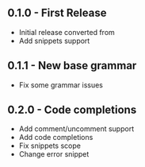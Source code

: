 ## 0.1.0 - First Release
* Initial release converted from
* Add snippets support

## 0.1.1 - New base grammar
* Fix some grammar issues

## 0.2.0 - Code completions
* Add comment/uncomment support
* Add code completions
* Fix snippets scope
* Change error snippet
